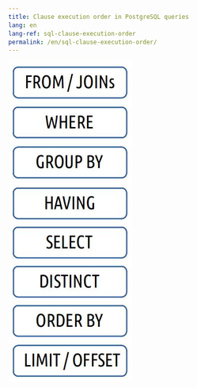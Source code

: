 ```yaml
---
title: Clause execution order in PostgreSQL queries
lang: en
lang-ref: sql-clause-execution-order
permalink: /en/sql-clause-execution-order/
---
```


![](/images/ru/postgresql_clause_execution_order.jpg)
